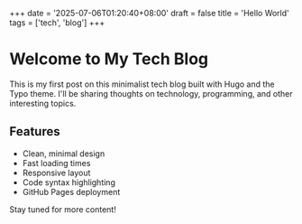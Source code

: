 +++
date = '2025-07-06T01:20:40+08:00'
draft = false
title = 'Hello World'
tags = ['tech', 'blog']
+++

# Welcome to My Tech Blog

This is my first post on this minimalist tech blog built with Hugo and the Typo theme. I'll be sharing thoughts on technology, programming, and other interesting topics.

## Features

- Clean, minimal design
- Fast loading times
- Responsive layout
- Code syntax highlighting
- GitHub Pages deployment

Stay tuned for more content!

